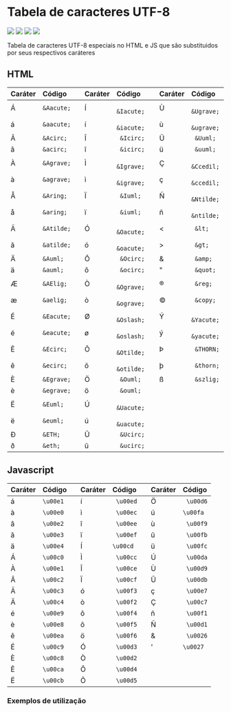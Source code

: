 # Tabela de caracteres UTF-8

<div>
    <img src="https://img.shields.io/github/languages/count/MatheusPrudente/special-character-codes"/>
    <img src="https://img.shields.io/github/repo-size/MatheusPrudente/special-character-codes"/>
    <img src="https://img.shields.io/github/last-commit/MatheusPrudente/special-character-codes"/>
    <img src="https://img.shields.io/github/issues/MatheusPrudente/special-character-codes"/>
</div>

Tabela de caracteres UTF-8 especiais no HTML e JS que são substituidos por seus respectivos caráteres

## HTML 

| Caráter   | Código         |           | Caráter   | Código         |           | Caráter   | Código         |
| :-------- | :--------------|:----------| :-------- | :--------------|:----------| :-------- | :--------------|
|     Á     | ```&Aacute;``` |           |     Í     | ``` &Iacute;```|           |     Ù     | ``` &Ugrave;```|
|     á     | ```&aacute;``` |           |     í     | ``` &iacute;```|           |     ù     | ``` &ugrave;```|
|     Â     | ```&Acirc;```  |           |     Î     |  ``` &Icirc;```|           |     Ü     | ``` &Uuml;```|
|     â     | ```&acirc;```  |           |     î     |  ``` &icirc;```|           |     ü     | ``` &uuml;```|
|     À     | ```&Agrave;``` |           |     Ì     | ``` &Igrave;```|           |     Ç     | ``` &Ccedil;```|
|     à     | ```&agrave;``` |           |     ì     | ``` &igrave;```|           |     ç     | ``` &ccedil;```|
|     Å     | ```&Aring;```  |           |     Ï     | ``` &Iuml;```  |           |     Ñ     | ``` &Ntilde;```|
|     å     | ```&aring;```  |           |     ï     | ``` &iuml;```  |           |     ñ     | ``` &ntilde;```|
|     Ã     | ```&Atilde;``` |           |     Ó     | ``` &Oacute;```|           |     <     | ``` &lt;```|
|     ã     | ```&atilde;``` |           |     ó     | ``` &oacute;```|           |     >     | ``` &gt;```|
|     Ä     | ```&Auml;```   |           |     Ô     | ``` &Ocirc;``` |           |     &     | ``` &amp;```|
|     ä     | ```&auml;```   |           |     ô     | ``` &ocirc;``` |           |     "     | ``` &quot;```|
|     Æ     | ```&AElig;```  |           |     Ò     | ``` &Ograve;```|           |     ®     | ``` &reg;```|
|     æ     | ```&aelig;```  |           |     ò     | ``` &ograve;```|           |     ©     | ``` &copy;```|
|     É     | ```&Eacute;``` |           |     Ø     | ``` &Oslash;```|           |     Ý     | ``` &Yacute;```|
|     é     | ```&eacute;``` |           |     ø     | ``` &oslash;```|           |     ý     | ``` &yacute;```|
|     Ê     | ```&Ecirc;```  |           |     Õ     | ``` &Otilde;```|           |     Þ     | ``` &THORN;```|
|     ê     | ```&ecirc;```  |           |     õ     | ``` &otilde;```|           |     þ     | ``` &thorn;```|
|     È     | ```&Egrave;``` |           |     Ö     | ``` &Ouml;```  |           |     ß     | ``` &szlig;```|
|     è     | ```&egrave;``` |           |     ö     | ``` &ouml;```  |
|     Ë     | ```&Euml;```   |           |     Ú     | ``` &Uacute;```|
|     ë     | ```&euml;```   |           |     ú     | ``` &uacute;```|
|     Ð     | ```&ETH;```    |           |     Û     | ``` &Ucirc;``` |
|     ð     | ```&eth;```    |           |     û     | ``` &ucirc;``` |


## Javascript

| Caráter   | Código         |           | Caráter   | Código         |           | Caráter   | Código         |
| :-------- | :--------------|:----------| :-------- | :--------------|:----------| :-------- | :--------------|
|     á     | ```\u00e1```   |           |     í     | ``` \u00ed```  |           |     Ö     | ``` \u00d6```  |
|     à     | ```\u00e0```   |           |     ì     | ``` \u00ec```  |           |     ú     | ``` \u00fa ``` |
|     â     | ```\u00e2```   |           |     î     | ``` \u00ee```  |           |     ù     | ``` \u00f9```  |
|     ã     | ```\u00e3```   |           |     ï     | ``` \u00ef```  |           |     û     | ``` \u00fb```  |
|     ä     | ```\u00e4```   |           |     Í     | ``` \u00cd ``` |           |     ü     | ``` \u00fc```  |
|     Á     | ```\u00c0```   |           |     Ì     | ``` \u00cc```  |           |     Ú     | ``` \u00da```  |
|     À     | ```\u00e1```   |           |     Î     | ``` \u00ce```  |           |     Ù     | ``` \u00d9```  |
|     Â     | ```\u00c2```   |           |     Ï     | ``` \u00cf```  |           |     Û     | ``` \u00db```  |
|     Ã     | ```\u00c3```   |           |     ó     | ``` \u00f3```  |           |     ç     | ``` \u00e7```  |
|     Ä     | ```\u00c4```   |           |     ò     | ``` \u00f2```  |           |     Ç     | ``` \u00c7```  |
|     é     | ```\u00e9```   |           |     ô     | ``` \u00f4```  |           |     ñ     | ``` \u00f1```  |
|     è     | ```\u00e8```   |           |     õ     | ``` \u00f5```  |           |     Ñ     | ``` \u00d1```  |
|     ê     | ```\u00ea```   |           |     ö     | ``` \u00f6```  |           |     &     | ``` \u0026```  |
|     É     | ```\u00c9```   |           |     Ó     | ``` \u00d3```  |           |     '     | ```\u0027```   |
|     È     | ```\u00c8```   |           |     Ò     | ``` \u00d2```  |           |
|     Ê     | ```\u00ca```   |           |     Ô     | ``` \u00d4```  |           |
|     Ë     | ```\u00cb```   |           |     Õ     | ``` \u00d5```  |           |

### Exemplos de utilização



